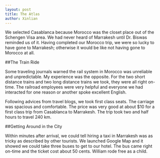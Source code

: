 ```yaml
---
layout: post
title: The Atlas
author: Xinlian
---
```


We selected Casablanca because Morocco was the closet place out of the Schengen Visa area.  We had never heard of Marrakesh until Dr. Biswas reminded us of it.  Having completed our Morocco trip, we were so lucky to have gone to Marrakesh; otherwise it would be like not having gone to Morocco at all.

##The Train Ride

Some traveling journals warned the rail system in Morocco was unreliable and unpredictable.  My experience was the opposite.  For the two short distance trains and two long distance trains we took, they were all right on-time.  The railroad employees were very helpful and everyone we had interacted for one reason or another spoke excellent English.  

Following advices from travel blogs, we took first class seats.  The carriage was spacious and comfortable.   The price was very good at about $10 for a first class trip from Casablanca to Marrakesh.  The trip took two and half hours to travel 240 km.

##Getting Around in the City

Within minutes after arrival, we could tell hiring a taxi in Marrakesh was as tricky as described by other tourists.  We launched Google Map and it showed we could take three buses to get to our hotel.  The bus came right on-time and the ticket cost about 50 cents.  William rode free as a child.


